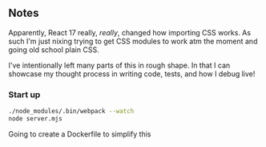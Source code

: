 ## Notes

Apparently, React 17 really, _really_, changed how importing CSS works. As such I'm just nixing trying to get CSS modules to work atm the moment and going old school plain CSS.

I've intentionally left many parts of this in rough shape. In that I can showcase my thought process in writing code, tests, and how I debug live!

### Start up
```bash
./node_modules/.bin/webpack --watch
node server.mjs
```

Going to create a Dockerfile to simplify this